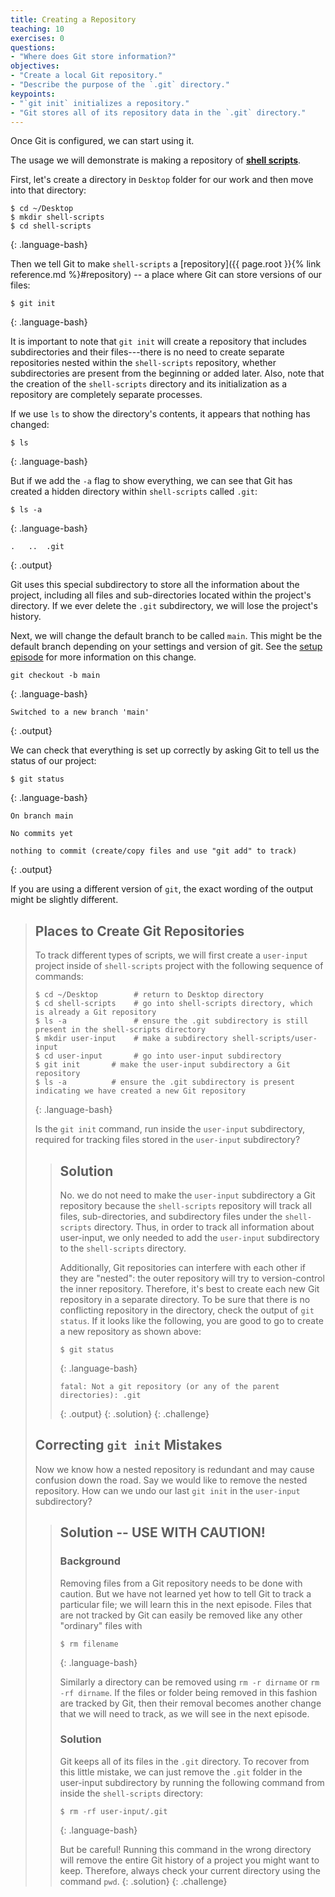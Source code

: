 ```yaml
---
title: Creating a Repository
teaching: 10
exercises: 0
questions:
- "Where does Git store information?"
objectives:
- "Create a local Git repository."
- "Describe the purpose of the `.git` directory."
keypoints:
- "`git init` initializes a repository."
- "Git stores all of its repository data in the `.git` directory."
---
```


Once Git is configured,
we can start using it.

The usage we will demonstrate is making a repository of <a href="https://ucsbcarpentry.github.io/2021-12-14-ucsb-gitbash-online/06-script/"><strong>shell scripts</strong></a>.

First, let's create a directory in `Desktop` folder for our work and then move into that directory:

~~~
$ cd ~/Desktop
$ mkdir shell-scripts
$ cd shell-scripts
~~~
{: .language-bash}

Then we tell Git to make `shell-scripts` a [repository]({{ page.root }}{% link reference.md %}#repository)
-- a place where Git can store versions of our files:


~~~
$ git init
~~~
{: .language-bash}

It is important to note that `git init` will create a repository that
includes subdirectories and their files---there is no need to create
separate repositories nested within the `shell-scripts` repository, whether
subdirectories are present from the beginning or added later. Also, note
that the creation of the `shell-scripts` directory and its initialization as a
repository are completely separate processes.

If we use `ls` to show the directory's contents,
it appears that nothing has changed:

~~~
$ ls
~~~
{: .language-bash}

But if we add the `-a` flag to show everything,
we can see that Git has created a hidden directory within `shell-scripts` called `.git`:

~~~
$ ls -a
~~~
{: .language-bash}

~~~
.	..	.git
~~~
{: .output}

Git uses this special subdirectory to store all the information about the project,
including all files and sub-directories located within the project's directory.
If we ever delete the `.git` subdirectory,
we will lose the project's history.

Next, we will change the default branch to be called `main`.
This might be the default branch depending on your settings and version
of git.
See the [setup episode](02-setup.md) for more information on this change.

~~~
git checkout -b main
~~~
{: .language-bash}
~~~
Switched to a new branch 'main'
~~~
{: .output}


We can check that everything is set up correctly
by asking Git to tell us the status of our project:

~~~
$ git status
~~~
{: .language-bash}
~~~
On branch main

No commits yet

nothing to commit (create/copy files and use "git add" to track)
~~~
{: .output}

If you are using a different version of `git`, the exact
wording of the output might be slightly different.

> ## Places to Create Git Repositories
>
> To track different types of scripts,
> we will first create a `user-input` project inside of `shell-scripts`
> project with the following sequence of commands:
>
> ~~~
> $ cd ~/Desktop        # return to Desktop directory
> $ cd shell-scripts    # go into shell-scripts directory, which is already a Git repository
> $ ls -a               # ensure the .git subdirectory is still present in the shell-scripts directory
> $ mkdir user-input    # make a subdirectory shell-scripts/user-input
> $ cd user-input       # go into user-input subdirectory
> $ git init       # make the user-input subdirectory a Git repository
> $ ls -a          # ensure the .git subdirectory is present indicating we have created a new Git repository
> ~~~
> {: .language-bash}
>
> Is the `git init` command, run inside the `user-input` subdirectory, required for
> tracking files stored in the `user-input` subdirectory?
>
> > ## Solution
> >
> > No. we do not need to make the `user-input` subdirectory a Git repository
> > because the `shell-scripts` repository will track all files, sub-directories, and
> > subdirectory files under the `shell-scripts` directory.  Thus, in order to track
> > all information about user-input, we only needed to add the `user-input` subdirectory
> > to the `shell-scripts` directory.
> >
> > Additionally, Git repositories can interfere with each other if they are "nested":
> > the outer repository will try to version-control
> > the inner repository. Therefore, it's best to create each new Git
> > repository in a separate directory. To be sure that there is no conflicting
> > repository in the directory, check the output of `git status`. If it looks
> > like the following, you are good to go to create a new repository as shown
> > above:
> >
> > ~~~
> > $ git status
> > ~~~
> > {: .language-bash}
> > ~~~
> > fatal: Not a git repository (or any of the parent directories): .git
> > ~~~
> > {: .output}
> {: .solution}
{: .challenge}
> ## Correcting `git init` Mistakes
> Now we know how a nested repository is redundant and may cause confusion down the road.
> Say we would like to remove the nested repository. How can we undo
> our last `git init` in the `user-input` subdirectory?
>
> > ## Solution -- USE WITH CAUTION!
> >
> > ### Background
> > Removing files from a Git repository needs to be done with caution. But we have not learned
> > yet how to tell Git to track a particular file; we will learn this in the next episode. Files
> > that are not tracked by Git can easily be removed like any other "ordinary" files with
> > ~~~
> > $ rm filename
> > ~~~
> > {: .language-bash}
> >
> > Similarly a directory can be removed using `rm -r dirname` or `rm -rf dirname`.
> > If the files or folder being removed in this fashion are tracked by Git, then their removal
> > becomes another change that we will need to track, as we will see in the next episode.
> >
> > ### Solution
> > Git keeps all of its files in the `.git` directory.
> > To recover from this little mistake, we can just remove the `.git`
> > folder in the user-input subdirectory by running the following command from inside the `shell-scripts` directory:
> >
> > ~~~
> > $ rm -rf user-input/.git
> > ~~~
> > {: .language-bash}
> >
> > But be careful! Running this command in the wrong directory will remove
> > the entire Git history of a project you might want to keep.
> > Therefore, always check your current directory using the command `pwd`.
> {: .solution}
{: .challenge}
